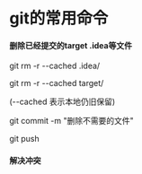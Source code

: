 # git的常用命令

#### 删除已经提交的target .idea等文件

git rm -r --cached .idea/

git rm -r --cached target/

(--cached 表示本地仍旧保留)

git commit -m "删除不需要的文件"

git push


#### 解决冲突